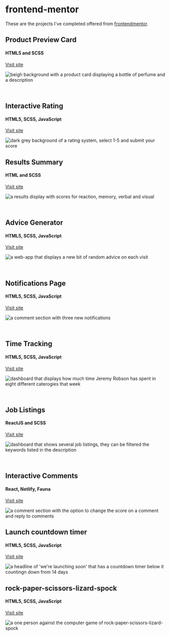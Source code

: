 # frontend-mentor

These are the projects I've completed offered from [frontendmentor](https://www.frontendmentor.io/).


## Product Preview Card
#### HTML5 and SCSS

[Visit site](https://achulslander-product-preview-card.netlify.app/)

![beigh background with a product card displaying a bottle of perfume and a description](./assets/product-preview-ss.png)

<br>

## Interactive Rating
#### HTML5, SCSS, JavaScript

[Visit site](https://achulslander-interactive-rating.netlify.app/)

![dark grey background of a rating system, select 1-5 and submit your score](./assets/ratings-ss.png)


## Results Summary
#### HTML and SCSS

[Visit site](https://achulslander-results-summary.netlify.app/)

![a results display with scores for reaction, memory, verbal and visual](./assets/weirdone-ss.png)

<br>

## Advice Generator
#### HTML5, SCSS, JavaScript

[Visit site](https://achulslander-advice-generator.netlify.app/)

![a web-app that displays a new bit of random advice on each visit](./assets/advice-gen-ss.png)

<br>

## Notifications Page
#### HTML5, SCSS, JavaScript

[Visit site](https://achulslander-notifications-page.netlify.app/)

![a comment section with three new notifications](./assets/notifications-ss.png)

<br>

## Time Tracking
#### HTML5, SCSS, JavaScript

[Visit site](https://achulslander-time-tracking.netlify.app/)

![dashboard that displays how much time Jeremy Robson has spent in eight different caterogies that week](./assets/time-tracking-ss.png)

<br>

## Job Listings
#### ReactJS and SCSS

[Visit site](https://achulslander-job-listings.netlify.app/)

![dashboard that shows several job listings, they can be filtered the keywords listed in the description](./assets/job-listings-ss.png)

<br>

## Interactive Comments
#### React, Netlify, Fauna

[Visit site](https://achulslander-interactive-comments.netlify.app/)

![a comment section with the option to change the score on a comment and reply to comments](./assets/comments-ss.png)

## Launch countdown timer
#### HTML5, SCSS, JavaScript

[Visit site](https://achulslander-countdown-timer.netlify.app/)

![a headline of 'we're launching soon' that has a countdown timer below it countingn down from 14 days](./assets/countdown-ss.png)

## rock-paper-scissors-lizard-spock
#### HTML5, SCSS, JavaScript

[Visit site](https://github.com/alleycaaat/frontend-mentor/tree/main/r-p-s-l-s)

![a one person against the computer game of rock-paper-scissors-lizard-spock](./assets/r-p-s-l-s-ss.png)
